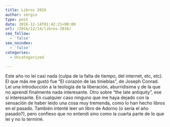 ```yaml
---
title: Libros 2016
author: sergio
type: post
date: 2016-12-14T01:42:21+00:00
url: /2016/12/14/libros-2016/
seo_follow:
  - 'false'
seo_noindex:
  - 'false'
categories:
  - Uncategorized

---
```

Este año no leí casi nada (culpa de la falta de tiempo, del internet, etc, etc). El que más me gustó fue &#8220;El corazón de las tinieblas&#8221;, de Joseph Conrad. Leí una introducción a la teología de la liberación, aburridisima y de la que no aprendí finalmente nada interesante. Otro sobre &#8220;the late antiquity&#8221;, ese sí interesante. En cualquier caso ninguno que me haya dejado con la sensación de haber leido una cosa muy tremenda, como lo han hecho libros en el pasado. También intenté leer un libro de Adorno (o sería el año pasado?), pero confieso que no entendi sino como la cuarta parte de lo que leí y no lo terminé.